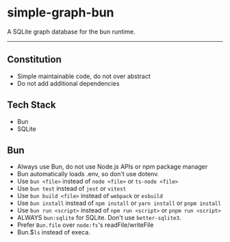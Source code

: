 # simple-graph-bun

A SQLite graph database for the bun runtime.

---

## Constitution
* Simple maintainable code, do not over abstract
* Do not add additional dependencies

## Tech Stack
* Bun
* SQLite

## Bun
- Always use Bun, do not use Node.js APIs or npm package manager
- Bun automatically loads .env, so don't use dotenv.
- Use `bun <file>` instead of `node <file>` or `ts-node <file>`
- Use `bun test` instead of `jest` or `vitest`
- Use `bun build <file>` instead of `webpack` or `esbuild`
- Use `bun install` instead of `npm install` or `yarn install` or `pnpm install`
- Use `bun run <script>` instead of `npm run <script>` or `pnpm run <script>`
- ALWAYS `bun:sqlite` for SQLite. Don't use `better-sqlite3`.
- Prefer `Bun.file` over `node:fs`'s readFile/writeFile
- Bun.$`ls` instead of execa.
